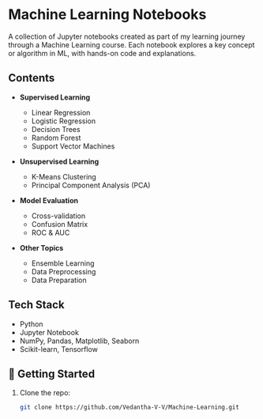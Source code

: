 # Machine Learning Notebooks

A collection of Jupyter notebooks created as part of my learning journey through a Machine Learning course. Each notebook explores a key concept or algorithm in ML, with hands-on code and explanations.

## Contents

- **Supervised Learning**
  - Linear Regression
  - Logistic Regression
  - Decision Trees
  - Random Forest
  - Support Vector Machines

- **Unsupervised Learning**
  - K-Means Clustering
  - Principal Component Analysis (PCA)

- **Model Evaluation**
  - Cross-validation
  - Confusion Matrix
  - ROC & AUC

- **Other Topics**
  - Ensemble Learning
  - Data Preprocessing
  - Data Preparation

## Tech Stack

- Python
- Jupyter Notebook
- NumPy, Pandas, Matplotlib, Seaborn
- Scikit-learn, Tensorflow

## 🚀 Getting Started

1. Clone the repo:
   ```bash
   git clone https://github.com/Vedantha-V-V/Machine-Learning.git
